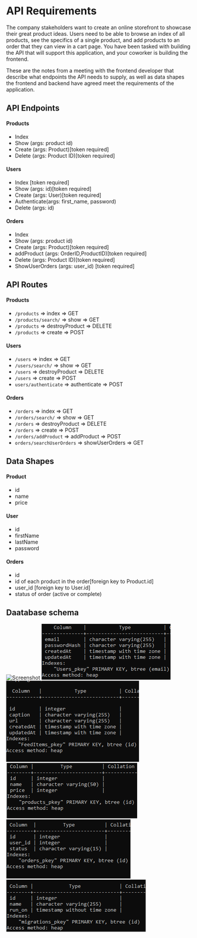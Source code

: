 # API Requirements

The company stakeholders want to create an online storefront to showcase their great product ideas. Users need to be able to browse an index of all products, see the specifics of a single product, and add products to an order that they can view in a cart page. You have been tasked with building the API that will support this application, and your coworker is building the frontend.

These are the notes from a meeting with the frontend developer that describe what endpoints the API needs to supply, as well as data shapes the frontend and backend have agreed meet the requirements of the application.

## API Endpoints

#### Products

- Index
- Show (args: product id)
- Create (args: Product)[token required]
- Delete (args: Product ID)[token required]

#### Users

- Index [token required]
- Show (args: id)[token required]
- Create (args: User)[token required]
- Authenticate(args: first_name, password)
- Delete (args: id)

#### Orders

- Index
- Show (args: product id)
- Create (args: Product)[token required]
- addProduct (args: OrderID,ProductID)[token required]
- Delete (args: Product ID)[token required]
- ShowUserOrders (args: user_id) [token required]

## API Routes

#### Products

- `/products` => index => GET
- `/products/search/` => show => GET
- `/products` => destroyProduct => DELETE
- `/products` => create => POST

#### Users

- `/users` => index => GET
- `/users/search/` => show => GET
- `/users` => destroyProduct => DELETE
- `/users` => create => POST
- `users/authenticate` => authenticate => POST

#### Orders

- `/orders` => index => GET
- `/orders/search/` => show => GET
- `/orders` => destroyProduct => DELETE
- `/orders` => create => POST
- `/orders/addProduct` => addProduct => POST
- `orders/searchUserOrders` => showUserOrders => GET

## Data Shapes

#### Product

- id
- name
- price

#### User

- id
- firstName
- lastName
- password

#### Orders

- id
- id of each product in the order[foreign key to Product.id]
- user_id [foreign key to User.id]
- status of order (active or complete)

## Daatabase schema

![Screenshot](schema.PNG.png)
![Screenshot](table1.png)
![Screenshot](table2.png)
![Screenshot](table3.png)
![Screenshot](table4.png)
![Screenshot](table5.png)
